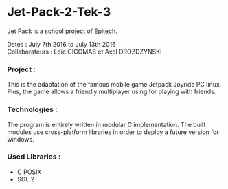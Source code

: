 # Jet-Pack-2-Tek-3
<p>Jet Pack is a school project of Epitech.</p>

<p>Dates : July 7th 2016 to July 13th 2016<br/>
Collaborateurs : Loïc GIGOMAS et Axel DROZDZYNSKI</p>

<h3>Project :</h3>
<p>This is the adaptation of the famous mobile game Jetpack Joyride PC linux.<br/>
Plus, the game allows a friendly multiplayer using for playing with friends.</p>
       
<h3>Technologies :</h3>
<p>The program is entirely written in modular C implementation.
The built modules use cross-platform libraries in order to deploy a future version for windows.</p>

<h3>Used Libraries :</h3>
<ul>
  <li>C POSIX</li>
  <li>SDL 2</li>
</ul>
